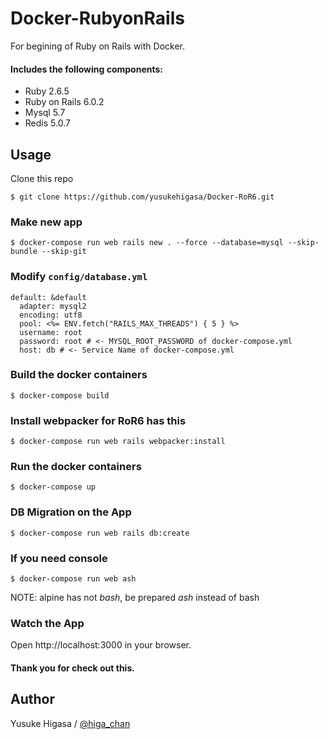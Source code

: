 # Docker-RubyonRails
For begining of Ruby on Rails with Docker.

#### Includes the following components:
- Ruby 2.6.5
- Ruby on Rails 6.0.2
- Mysql 5.7
- Redis 5.0.7

## Usage
Clone this repo
```
$ git clone https://github.com/yusukehigasa/Docker-RoR6.git
```

### Make new app
```
$ docker-compose run web rails new . --force --database=mysql --skip-bundle --skip-git
```

### Modify `config/database.yml`
```[yml]
default: &default
  adapter: mysql2
  encoding: utf8
  pool: <%= ENV.fetch("RAILS_MAX_THREADS") { 5 } %>
  username: root
  password: root # <- MYSQL_ROOT_PASSWORD of docker-compose.yml
  host: db # <- Service Name of docker-compose.yml
```

### Build the docker containers
```
$ docker-compose build
```

### Install webpacker for RoR6 has this
```
$ docker-compose run web rails webpacker:install
```

### Run the docker containers
```
$ docker-compose up
```

### DB Migration on the App
```
$ docker-compose run web rails db:create
```

### If you need console
```
$ docker-compose run web ash
```
NOTE: alpine has not *bash*, be prepared *ash* instead of bash

### Watch the App
Open http://localhost:3000 in your browser.

#### Thank you for check out this.

## Author
Yusuke Higasa / [@higa_chan](https://twitter.com/higa_chan)
